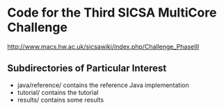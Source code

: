 Code for the Third SICSA MultiCore Challenge
============================================

http://www.macs.hw.ac.uk/sicsawiki/index.php/Challenge_PhaseIII

Subdirectories of Particular Interest
-------------------------------------

- java/reference/    contains the reference Java implementation
- tutorial/          contains the tutorial
- results/           contains some results

